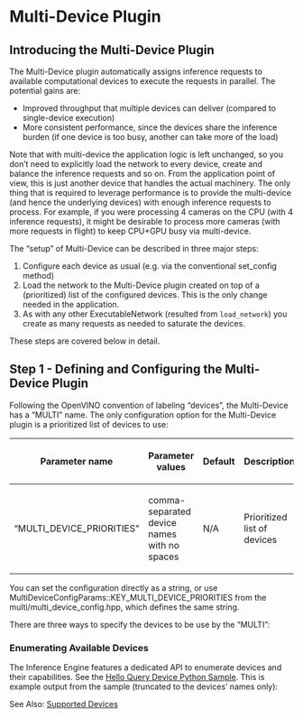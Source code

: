 # Multi-Device Plugin

## Introducing the Multi-Device Plugin

The Multi-Device plugin automatically assigns inference requests to available computational devices to execute the requests in parallel. The potential gains are:

* Improved throughput that multiple devices can deliver (compared to single-device execution)
* More consistent performance, since the devices share the inference burden (if one device is too busy, another can take more of the load)

Note that with multi-device the application logic is left unchanged, so you don’t need to explicitly load the network to every device, create and balance the inference requests and so on. From the application point of view, this is just another device that handles the actual machinery. The only thing that is required to leverage performance is to provide the multi-device (and hence the underlying devices) with enough inference requests to process. For example, if you were processing 4 cameras on the CPU (with 4 inference requests), it might be desirable to process more cameras (with more requests in flight) to keep CPU+GPU busy via multi-device.

The “setup” of Multi-Device can be described in three major steps:

1. Configure each device as usual (e.g. via the conventional set_config method)
2. Load the network to the Multi-Device plugin created on top of a (prioritized) list of the configured devices. This is the only change needed in the application.
3. As with any other ExecutableNetwork (resulted from `load_network`) you create as many requests as needed to saturate the devices. 

These steps are covered below in detail.

## Step 1 - Defining and Configuring the Multi-Device Plugin

Following the OpenVINO convention of labeling “devices”, the Multi-Device has a “MULTI” name. The only configuration option for the Multi-Device plugin is a prioritized list of devices to use:

<table class="table">
<colgroup>
<col style="width: 17%" />
<col style="width: 41%" />
<col style="width: 7%" />
<col style="width: 35%" />
</colgroup>
<thead>
<tr class="row-odd"><th class="head"><p>Parameter name</p></th>
<th class="head"><p>Parameter values</p></th>
<th class="head"><p>Default</p></th>
<th class="head"><p>Description</p></th>
</tr>
</thead>
<tbody>
<tr class="row-even"><td><p>“MULTI_DEVICE_PRIORITIES”</p></td>
<td><p>comma-separated device names with no spaces</p></td>
<td><p>N/A</p></td>
<td><p>Prioritized list of devices</p></td>
</tr>
</tbody>
</table>

You can set the configuration directly as a string, or use MultiDeviceConfigParams::KEY_MULTI_DEVICE_PRIORITIES from the multi/multi_device_config.hpp, which defines the same string.

There are three ways to specify the devices to be use by the “MULTI”:

### Enumerating Available Devices
The Inference Engine features a dedicated API to enumerate devices and their capabilities. See the [Hello Query Device Python Sample](https://docs.openvinotoolkit.org/latest/openvino_inference_engine_ie_bridges_python_sample_hello_query_device_README.html). This is example output from the sample (truncated to the devices’ names only):






See Also:
[Supported Devices](https://docs.openvinotoolkit.org/latest/openvino_docs_IE_DG_supported_plugins_Supported_Devices.html)
